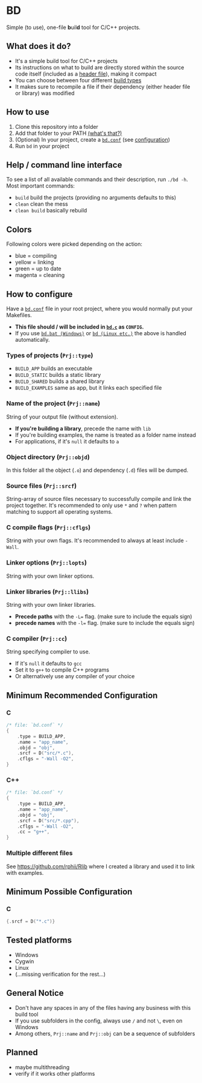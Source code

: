 # BD
Simple (to use), one-file **b**uil**d** tool for C/C++ projects.

## What does it do?
- It's a simple build tool for C/C++ projects
- Its instructions on what to build are directly stored within the source code itself (included as a [header file](bd.conf)), making it compact
- You can choose between four different [build types](#types-of-projects-prjtype)
- It makes sure to recompile a file if their dependency (either header file or library) was modified

## How to use
1. Clone this repository into a folder
2. Add that folder to your PATH [(what's that?)](https://gist.github.com/nex3/c395b2f8fd4b02068be37c961301caa7)
3. (Optional) In your project, create a [`bd.conf`](bd.conf) (see [configuration](#how-to-configure))
4. Run `bd` in your project

## Help / command line interface
To see a list of all available commands and their description, run `./bd -h`. Most important commands:
- `build` build the projects (providing no arguments defaults to this)
- `clean` clean the mess
- `clean build` basically rebuild

## Colors
Following colors were picked depending on the action:
- blue = compiling
- yellow = linking
- green = up to date
- magenta = cleaning

## How to configure
Have a [`bd.conf`](bd.conf) file in your root project, where you would normally put your Makefiles.
- **This file should / will be included in [`bd.c`](bd.c) as `CONFIG`.**
- If you use [`bd.bat (Windows)`](bd.bat) or [`bd (Linux etc.)`](bd) the above is handled automatically.
### Types of projects (`Prj::type`)
- `BUILD_APP` builds an executable
- `BUILD_STATIC` builds a static library
- `BUILD_SHARED` builds a shared library
- `BUILD_EXAMPLES` same as app, but it links each specified file
### Name of the project (`Prj::name`)
String of your output file (without extension).
- **If you're building a library**, precede the name with `lib`
- If you're building examples, the name is treated as a folder name instead
- For applications, if it's `null` it defaults to `a`
### Object directory (`Prj::objd`)
In this folder all the object (`.o`) and dependency (`.d`) files will be dumped.
### Source files (`Prj::srcf`)
String-array of source files necessary to successfully compile and link the project together. It's recommended to only use `*` and `?` when pattern matching to support all operating systems.
### C compile flags (`Prj::cflgs`)
String with your own flags. It's recommended to always at least include `-Wall`.
### Linker options (`Prj::lopts`)
String with your own linker options.
### Linker libraries (`Prj::llibs`)
String with your own linker libraries.
- **Precede paths** with the `-L=` flag. (make sure to include the equals sign)
- **precede names** with the `-l=` flag. (make sure to include the equals sign)
### C compiler (`Prj::cc`)
String specifying compiler to use.
- If it's `null` it defaults to `gcc`
- Set it to `g++` to compile C++ programs
- Or alternatively use any compiler of your choice

## Minimum Recommended Configuration
### C
```c
/* file: `bd.conf` */
{
    .type = BUILD_APP,
    .name = "app_name",
    .objd = "obj",
    .srcf = D("src/*.c"),
    .cflgs = "-Wall -O2",
}
```
### C++
```c
/* file: `bd.conf` */
{
    .type = BUILD_APP,
    .name = "app_name",
    .objd = "obj",
    .srcf = D("src/*.cpp"),
    .cflgs = "-Wall -O2",
    .cc = "g++",
}
```

### Multiple different files
See https://github.com/rphii/Rlib where I created a library and used it to link with examples.

## Minimum Possible Configuration
### C
```c
{.srcf = D("*.c")}
```

## Tested platforms
- Windows
- Cygwin
- Linux
- (...missing verification for the rest...)

## General Notice
- Don't have any spaces in any of the files having any business with this build tool
- If you use subfolders in the config, always use `/` and not `\`, even on Windows
- Among others, `Prj::name` and `Prj::obj` can be a sequence of subfolders

## Planned
- maybe multithreading
- verify if it works other platforms
